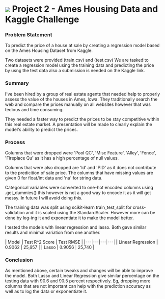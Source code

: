 # ![](https://ga-dash.s3.amazonaws.com/production/assets/logo-9f88ae6c9c3871690e33280fcf557f33.png) Project 2 - Ames Housing Data and Kaggle Challenge


### Problem Statement

To predict the price of a house at sale by creating a regression model based on the Ames Housing Dataset from Kaggle.

Two datasets were provided (train.csv) and (test.csv)
We are tasked to create a regression model using the training data and predicting the price by usng the test data also a submission is needed on the Kaggle link.

### Summary

I've been hired by a group of real estate agents that needed help to properly assess the value of the houses in Ames, Iowa. They traditionally search the web and compare the prices manually on all websites however that was tedious and time consuming. 

They needed a faster way to predict the prices to be stay competitive within this real estate market. A presentation will be made to clearly explain the model's ability to predict the prices.


### Process

Columns that were dropped were 'Pool QC', 'Misc Feature', 'Alley', 'Fence', 'Fireplace Qu' as it has a high percentage of null values.

Columns that were also dropped are 'Id' and 'PID' as it does not contribute to the predicition of sale price. The columns that have missing values are given 0 for float/int data and 'na' for string data.

Categorical variables were converted to one-hot encoded columns using .get_dummies() this however is not a good way to encode it as it will get messy. In future I will avoid doing this.

The training data was split using scikit-learn train_test_split for cross-validation and it is scaled using the StandardScaler. However more can be done by log-ing it and exponentiate it to make the model better.

I tested the models with linear regression and lasso. Both gave similar results and minimal variation from one another.

| Model | Test R^2 Score | Test RMSE |
|---|---|---|---|
| Linear Regression | 0.9062 | 25,657 | 
| Lasso | 0.9056 | 25,740 |


### Conclusion

As mentioned above, certain tweaks and changes will be able to improve the model. Both Lasso and Linear Regression give similar percentage on the testing data with 90.6 and 90.5 percent respectively. Eg, dropping more columns that are not important can help with the prediction accuracy as well as to log the data or exponentiate it.

